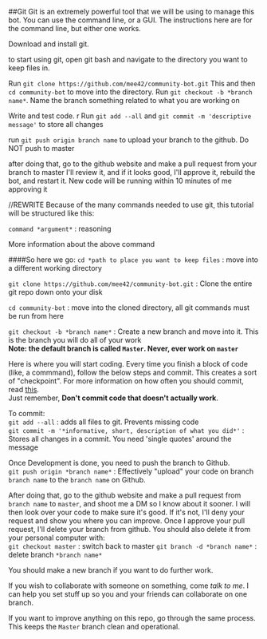 ##Git
Git is an extremely powerful tool that we will be using to manage this bot. You can use the command line, or a GUI. 
The instructions here are for the command line, but either one works.

Download and install git. 


to start using git, open git bash and navigate to the directory you want to keep files in.

Run `git clone https://github.com/mee42/community-bot.git` 
This and then `cd community-bot` to move into the directory. 
Run `git checkout -b *branch name*`. Name the branch something related to what you are working on
 
 
Write and test code. r
Run `git add --all` and `git commit -m 'descriptive message'` to store all changes

run `git push origin branch name` to upload your branch to the github. 
Do NOT push to master

after doing that, go to the github website and make a pull request from your branch to master
I'll review it, and if it looks good, I'll approve it, rebuild the bot, and restart it. 
New code will be running within 10 minutes of me approving it


//REWRITE
Because of the many commands needed to use git, this tutorial will be structured like this:

`command *argument*`  :   reasoning

More information about the above command


####So here we go:
`cd *path to place you want to keep files`  :  move into a different working directory

`git clone https://github.com/mee42/community-bot.git`  :  Clone the entire git repo down onto your disk

`cd community-bot`  :  move into the cloned directory, all git commands must be run from here

`git checkout -b *branch name*`  :  Create a new branch and move into it. This is the branch you will do all of your work
<br>**Note: the default branch is called `Master`. Never, ever work on `master`**

Here is where you will start coding. Every time you finish a block of code (like, a commmand), follow the below steps and commit.
This creates a sort of "checkpoint". For more information on how often you should commit, read 
[this](https://stackoverflow.com/questions/107264/how-often-to-commit-changes-to-source-control). 
<br>Just remember, **Don't commit code that doesn't actually work**.

To commit:<br>
`git add --all`  :   adds all files to git. Prevents missing code<br>
`git commit -m '*informative, short, description of what you did*'`  :  Stores all changes in a commit. 
You need 'single quotes' around the message

Once Development is done, you need to push the branch to Github.<br>
`git push origin *branch name*`  :  Effectively "upload" your code on branch `branch name` to the `branch name` on Github.

After doing that, go to the github website and make a pull request from `branch name` to `master`,
and shoot me a DM so I know about it sooner. 
I will then look over your code to make sure it's good. If it's not, I'll deny your request and show you where you can improve.
Once I approve your pull request, I'll delete your branch from github. You should also delete it from your personal computer with:<br>
`git checkout master`  :  switch back to master
`git branch -d *branch name*`  :  delete branch `*branch name*`

You should make a new branch if you want to do further work.

If you wish to collaborate with someone on something, come *talk to me*. I can help you set stuff up so you and your friends can collaborate on one branch.

If you want to improve anything on this repo, go through the same process. This keeps the `Master` branch clean and operational.

